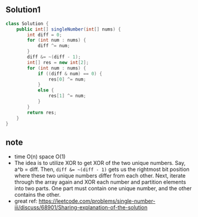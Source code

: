 ## Solution1
``` java
class Solution {
    public int[] singleNumber(int[] nums) {
        int diff = 0;
        for (int num : nums) {
            diff ^= num;
        }
        diff &= ~(diff - 1);
        int[] res = new int[2];
        for (int num : nums) {
            if ((diff & num) == 0) {
                res[0] ^= num;
            }
            else {
                res[1] ^= num;
            }
        }
        return res;
    }
}
```

## note
* time O(n) space O(1)
* The idea is to utilize XOR to get XOR of the two unique numbers. Say, a^b = diff. Then,  ```diff &= ~(diff - 1)``` gets us the 
rightmost bit position where these two unique numbers differ from each other. Next, iterate through the array again and XOR each 
number and partition elements into two parts. One part must contain one unique number, and the other contains the other.
* great ref: https://leetcode.com/problems/single-number-iii/discuss/68901/Sharing-explanation-of-the-solution
